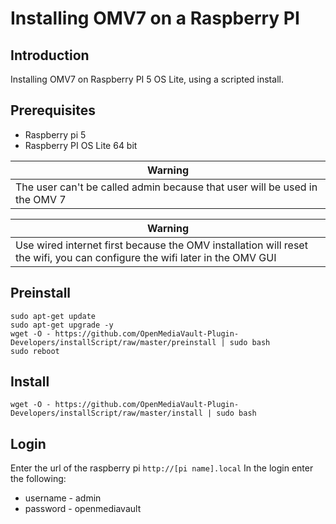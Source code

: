 # Installing OMV7 on a Raspberry PI

## Introduction

Installing OMV7 on Raspberry PI 5 OS Lite, using a scripted install.

## Prerequisites
- Raspberry pi 5
- Raspberry PI OS Lite 64 bit

|**Warning**|
|--|
|The user can't be called admin because that user will be used in the OMV 7|

|**Warning**|
|--|
|Use wired internet first because the OMV installation will reset the wifi, you can configure the wifi later in the OMV GUI|


## Preinstall

	sudo apt-get update
	sudo apt-get upgrade -y
	wget -O - https://github.com/OpenMediaVault-Plugin-Developers/installScript/raw/master/preinstall | sudo bash
	sudo reboot

## Install
	wget -O - https://github.com/OpenMediaVault-Plugin-Developers/installScript/raw/master/install | sudo bash

## Login
Enter the url of the raspberry pi `http://[pi name].local`
In the login enter the following:
- username - admin
- password - openmediavault

